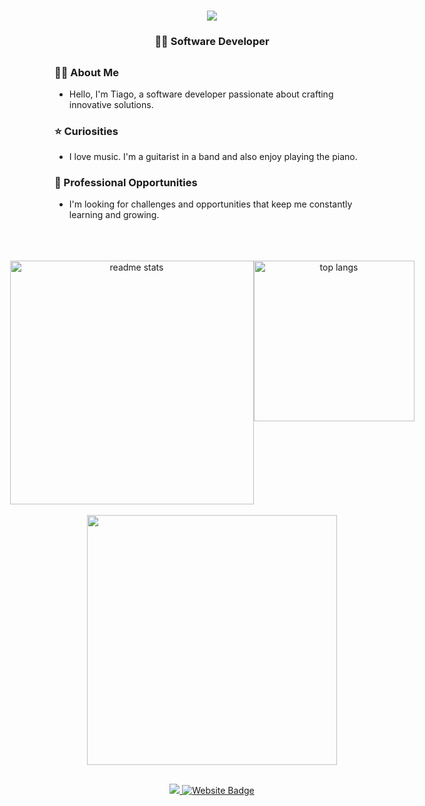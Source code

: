 <h1 align="center">
    <img src="https://readme-typing-svg.herokuapp.com/?font=Righteous&size=35&center=true&vCenter=true&width=500&height=70&duration=4000&lines=Hi!+👋;+I'm+Tiago+Marques!;" />
</h1>

<h3 align="center">👨‍💻 Software Developer</h3>

<div align="center">
  <h2></h2>
</div>

<h3 align="left">🙋‍♂️ About Me</h3>
<ul>
<li>Hello, I'm Tiago, a software developer passionate about crafting innovative solutions.</li>
</ul>

<h3 align="left">⭐ Curiosities</h3>
<ul>
  <li>I love music. I'm a guitarist in a band and also enjoy playing the piano.</li>
</ul>

<h3 align="left">💼 Professional Opportunities</h3>
<ul>
  <li>I'm looking for challenges and opportunities that keep me constantly learning and growing.</li>
</ul>
<br/><br/>


<br>
<div align="center" style="display: flex; flex-direction: row; justify-content: center;">
  <img width="390" src="https://github-readme-stats.vercel.app/api?username=Jaymsss15&count_private=true&show_icons=true&theme=react&rank_icon=github&border_radius=10" alt="readme stats" />
  <img width="257" src="https://github-readme-stats.vercel.app/api/top-langs/?username=Jaymsss15&hide=HTML&langs_count=8&layout=compact&theme=react&border_radius=10&size_weight=0.5&count_weight=0.5&exclude_repo=github-readme-stats" alt="top langs" />
</div>
<br/>
<div align="center">
    <img width="400" src="https://skillicons.dev/icons?i=c,cpp,cs,javascript,react,css,html,python,vscode," />
</div>

<div align="center">
  <h2></h2>
</div>

<div align="center"> 
  <a href="https://www.linkedin.com/in/tiago-marques-789b3031b/" target="_blank">
    <img src="https://img.shields.io/badge/LinkedIn-0077B5?style=for-the-badge&logo=linkedin&logoColor=white" target="_blank" />
  </a>
      <a href="https://jaymsss15.github.io" target="_blank">
    <img src="https://img.shields.io/badge/-jaymsss15.github.io-47CCCC?style=for-the-badge&logo=Google-Chrome&logoColor=white" alt="Website Badge" />
  </a>
</div>




